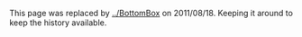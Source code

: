 
This page was replaced by [../BottomBox](/src/FrontPage/BottomBox/index.md) on 2011/08/18.  Keeping it around to keep the history available.
